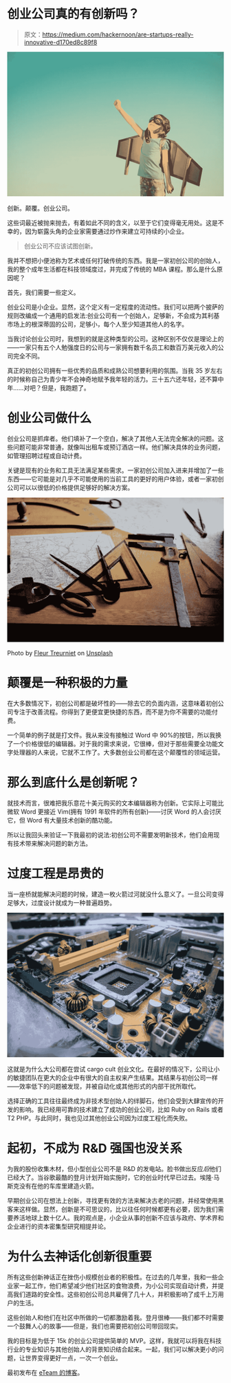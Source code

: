 # 创业公司真的有创新吗？

> 原文：<https://medium.com/hackernoon/are-startups-really-innovative-d170ed8c89f8>

![](img/b7abe44aefded6acdfd03b047a56c796.png)

创新。颠覆。创业公司。

这些词最近被抛来抛去，有着如此不同的含义，以至于它们变得毫无用处。这是不幸的，因为崭露头角的企业家需要通过炒作来建立可持续的小企业。

> 创业公司不应该试图创新。

我并不想把小便池称为艺术或任何打破传统的东西。我是一家初创公司的创始人，我的整个成年生活都在科技领域度过，并完成了传统的 MBA 课程。那么是什么原因呢？

首先，我们需要一些定义。

创业公司是小企业。显然，这个定义有一定程度的流动性。我们可以把两个披萨的规则改编成一个通用的启发法:创业公司有一个创始人，足够新，不会成为其利基市场上的根深蒂固的公司，足够小，每个人至少知道其他人的名字。

当我讨论创业公司时，我想到的就是这种类型的公司。这种区别不仅仅是理论上的——一家只有五个人勉强度日的公司与一家拥有数千名员工和数百万美元收入的公司完全不同。

真正的初创公司拥有一些优秀的品质和成熟公司想要利用的氛围。当我 35 岁左右的时候称自己为青少年不会神奇地赋予我年轻的活力。三十五六还年轻，还不算中年……对吧？但是，我跑题了。

# 创业公司做什么

创业公司是抓痒者。他们填补了一个空白，解决了其他人无法完全解决的问题。这些问题可能非常普通，就像叫出租车或预订酒店一样。他们解决具体的业务问题，如管理招聘过程或自动计费。

关键是现有的业务和工具无法满足某些需求。一家初创公司加入进来并增加了一些东西——它可能是对几乎不可能使用的当前工具的更好的用户体验，或者一家初创公司可以以很低的价格提供足够好的解决方案。

![](img/f48f43ef711716a34d1ea5f5d0430668.png)

Photo by [Fleur Treurniet](https://unsplash.com/photos/dQf7RZhMOJU?utm_source=unsplash&utm_medium=referral&utm_content=creditCopyText) on [Unsplash](https://unsplash.com/?utm_source=unsplash&utm_medium=referral&utm_content=creditCopyText)

# 颠覆是一种积极的力量

在大多数情况下，初创公司都是破坏性的——除去它的负面内涵，这意味着初创公司专注于改善流程。你得到了更便宜更快捷的东西，而不是为你不需要的功能付费。

一个简单的例子就是打文件。我从来没有接触过 Word 中 90%的按钮，所以我换了一个价格很低的编辑器。对于我的需求来说，它很棒，但对于那些需要全功能文字处理器的人来说，它就不工作了。大多数创业公司都在这个颠覆性的领域运营。

# 那么到底什么是创新呢？

就技术而言，很难把我乐意花十美元购买的文本编辑器称为创新。它实际上可能比微软 Word 更接近 Vim(拥有 1991 年软件的所有创新)——讨厌 Word 的人会讨厌它，但 Word 有大量技术创新的酷功能。

所以让我回头来验证一下我最初的说法:初创公司不需要发明新技术，他们会用现有技术带来解决问题的新方法。

# 过度工程是昂贵的

当一座桥就能解决问题的时候，建造一枚火箭过河就没什么意义了。一旦公司变得足够大，过度设计就成为一种普遍趋势。

![](img/920ce5614897a1bc12c6d9e8d2a6a324.png)

这就是为什么大公司都在尝试 cargo cult 创业文化。在最好的情况下，公司让小的敏捷团队在更大的企业中有很大的自主权来产生结果。其结果与初创公司一样——效率低下的问题被发现，并被自动化或其他形式的内部干扰所取代。

选择正确的工具往往最终成为非技术型创始人的绊脚石，他们会受到大肆宣传的开发的影响。我已经用可靠的技术建立了成功的创业公司，比如 Ruby on Rails 或者 T2 PHP。与此同时，我也见过其他创业公司因为过度工程化而失败。

# 起初，不成为 R&D 强国也没关系

为我的股份收集木材，但小型创业公司不是 R&D 的发电站。脸书做出反应*后*他们已经大了。当谷歌最酷的登月计划开始实施时，它的创业时代早已过去。埃隆·马斯克没有在他的车库里建造火箭。

早期创业公司在想法上创新，寻找更有效的方法来解决古老的问题，并经常使用黑客来这样做。显然，创新是不可思议的，比以往任何时候都更有必要，因为我们需要养活地球上数十亿人。我的观点是，小企业从事的创新不应该与政府、学术界和企业进行的资本密集型研究相提并论。

# 为什么去神话化创新很重要

所有这些创新神话正在挫伤小规模创业者的积极性。在过去的几年里，我和一些企业家一起工作，他们希望减少他们社区的食物浪费，为小公司实现自动计费，并提高我们道路的安全性。这些初创公司总共雇佣了几十人，并积极影响了成千上万用户的生活。

这些创始人和他们在社区中所做的一切都激励着我。登月很棒——我们都不时需要一个鼓舞人心的故事——但是，我们也需要把初创公司带回现实。

我的目标是为低于 15k 的创业公司提供简单的 MVP。这样，我就可以将我在科技行业的专业知识与其他创始人的背景知识结合起来。一起，我们可以解决更小的问题，让世界变得更好一点，一次一个创业。

最初发布在 [eTeam 的博客](https://eteam.io/blog/are-startups-really-innovative/)。